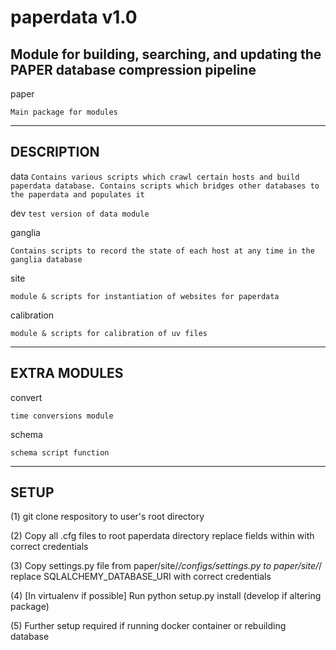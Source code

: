 paperdata v1.0
==============

Module for building, searching, and updating the PAPER database compression pipeline
------------------------------------------------------------------------------------

paper
```
Main package for modules
```
-----------
DESCRIPTION
-----------

data
    ```
    Contains various scripts which crawl certain hosts and build paperdata database.
    Contains scripts which bridges other databases to the paperdata and populates it
    ```

dev
    ```
    test version of data module
    ```

ganglia
```
Contains scripts to record the state of each host at any time in the ganglia database
```

site
```
module & scripts for instantiation of websites for paperdata
```

calibration
```
module & scripts for calibration of uv files
```

-------------
EXTRA MODULES
-------------

convert
```
time conversions module
```

schema
```
schema script function
```
-----
SETUP
-----

(1) git clone respository to user's root directory

(2) Copy all .cfg files to root paperdata directory
    replace fields within with correct credentials

(3) Copy settings.py file from paper/site/*/configs/settings.py to paper/site/*/
    replace SQLALCHEMY_DATABASE_URI with correct credentials

(4) [In virtualenv if possible] Run python setup.py install (develop if altering package)

(5) Further setup required if running docker container or rebuilding database
